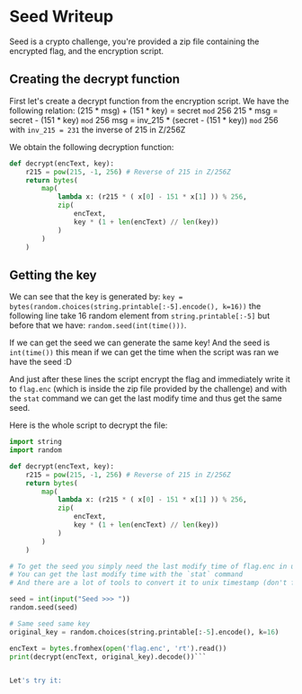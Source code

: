 # Seed Writeup

Seed is a crypto challenge, you're provided a zip file containing the encrypted flag, and the encryption script.

## Creating the decrypt function

First let's create a decrypt function from the encryption script. We have the following relation:
  (215 * msg) + (151 * key) = secret `mod` 256
  215 * msg = secret - (151 * key) `mod` 256
  msg = inv_215 * (secret - (151 * key)) `mod` 256
with `inv_215 = 231` the inverse of 215 in Z/256Z 

We obtain the following decryption function:

```Python
def decrypt(encText, key):
    r215 = pow(215, -1, 256) # Reverse of 215 in Z/256Z
    return bytes(
        map(
            lambda x: (r215 * ( x[0] - 151 * x[1] )) % 256,
            zip(
                encText,
                key * (1 + len(encText) // len(key))
            )
        )
    )
```

## Getting the key

We can see that the key is generated by: `key = bytes(random.choices(string.printable[:-5].encode(), k=16))` the following line take 16 random element from `string.printable[:-5]` but before that we have: `random.seed(int(time()))`.

If we can get the seed we can generate the same key! And the seed is `int(time())` this mean if we can get the time when the script was ran we have the seed :D 

And just after these lines the script encrypt the flag and immediately write it to `flag.enc` (which is inside the zip file provided by the challenge) and with the `stat` command we can get the last modify time and thus get the same seed.

Here is the whole script to decrypt the file:

```Python
import string
import random

def decrypt(encText, key):
    r215 = pow(215, -1, 256) # Reverse of 215 in Z/256Z
    return bytes(
        map(
            lambda x: (r215 * ( x[0] - 151 * x[1] )) % 256,
            zip(
                encText,
                key * (1 + len(encText) // len(key))
            )
        )
    )

# To get the seed you simply need the last modify time of flag.enc in unix timestamp
# You can get the last modify time with the `stat` command
# And there are a lot of tools to convert it to unix timestamp (don't forget the timezone !!)

seed = int(input("Seed >>> "))
random.seed(seed)

# Same seed same key
original_key = random.choices(string.printable[:-5].encode(), k=16)

encText = bytes.fromhex(open('flag.enc', 'rt').read())
print(decrypt(encText, original_key).decode())```


Let's try it:
